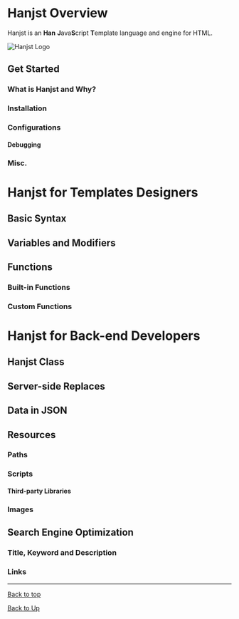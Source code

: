 
# Hanjst Overview

Hanjst is an **Han** **J**ava**S**cript **T**emplate language and engine for HTML.

![Hanjst Logo](http://ufqi.com/blog/wp-content/uploads/2019/06/hanjst-logo.201901.jpg)

## Get Started
### What is Hanjst and Why?
### Installation
### Configurations
#### Debugging
### Misc.

# Hanjst for Templates Designers
## Basic Syntax
## Variables and Modifiers
## Functions
### Built-in Functions
### Custom Functions

# Hanjst for Back-end Developers
## Hanjst Class 
## Server-side Replaces
## Data in JSON
## Resources
### Paths
### Scripts
#### Third-party Libraries
### Images
## Search Engine Optimization
### Title, Keyword and Description
### Links

---
[Back to top](index)

[Back to Up](../index)
<!--stackedit_data:
eyJoaXN0b3J5IjpbNzQ4NjM0MjQ4LDExNjE2MzU1ODIsNDQ4ND
cwMzMxXX0=
-->